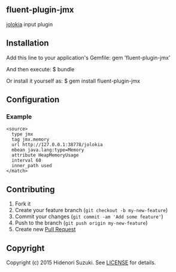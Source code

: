 ## fluent-plugin-jmx

[jolokia](https://jolokia.org/) input plugin

## Installation

Add this line to your application's Gemfile:
    gem 'fluent-plugin-jmx'

And then execute:
    $ bundle

Or install it yourself as:
    $ gem install fluent-plugin-jmx

## Configuration

### Example

    <source>
      type jmx
      tag jmx.memory
      url http://127.0.0.1:38778/jolokia
      mbean java.lang:type=Memory
      attribute HeapMemoryUsage
      interval 60
      inner_path used
    </match>

## Contributing

1. Fork it
2. Create your feature branch (`git checkout -b my-new-feature`)
3. Commit your changes (`git commit -am 'Add some feature'`)
4. Push to the branch (`git push origin my-new-feature`)
5. Create new [Pull Request](../../pull/new/master)

## Copyright

Copyright (c) 2015 Hidenori Suzuki. See [LICENSE](LICENSE) for details.

